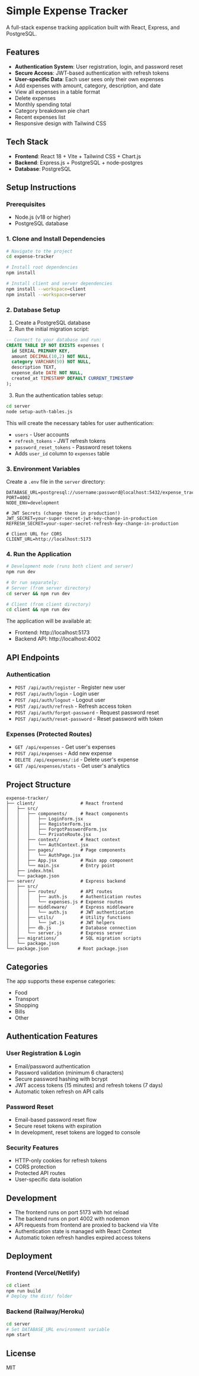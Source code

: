 # Simple Expense Tracker

A full-stack expense tracking application built with React, Express, and PostgreSQL.

## Features

- **Authentication System**: User registration, login, and password reset
- **Secure Access**: JWT-based authentication with refresh tokens
- **User-specific Data**: Each user sees only their own expenses
- Add expenses with amount, category, description, and date
- View all expenses in a table format
- Delete expenses
- Monthly spending total
- Category breakdown pie chart
- Recent expenses list
- Responsive design with Tailwind CSS

## Tech Stack

- **Frontend**: React 18 + Vite + Tailwind CSS + Chart.js
- **Backend**: Express.js + PostgreSQL + node-postgres
- **Database**: PostgreSQL

## Setup Instructions

### Prerequisites

- Node.js (v18 or higher)
- PostgreSQL database

### 1. Clone and Install Dependencies

```bash
# Navigate to the project
cd expense-tracker

# Install root dependencies
npm install

# Install client and server dependencies
npm install --workspace=client
npm install --workspace=server
```

### 2. Database Setup

1. Create a PostgreSQL database
2. Run the initial migration script:

```sql
-- Connect to your database and run:
CREATE TABLE IF NOT EXISTS expenses (
  id SERIAL PRIMARY KEY,
  amount DECIMAL(10,2) NOT NULL,
  category VARCHAR(50) NOT NULL,
  description TEXT,
  expense_date DATE NOT NULL,
  created_at TIMESTAMP DEFAULT CURRENT_TIMESTAMP
);
```

3. Run the authentication tables setup:

```bash
cd server
node setup-auth-tables.js
```

This will create the necessary tables for user authentication:
- `users` - User accounts
- `refresh_tokens` - JWT refresh tokens
- `password_reset_tokens` - Password reset tokens
- Adds `user_id` column to `expenses` table

### 3. Environment Variables

Create a `.env` file in the `server` directory:

```env
DATABASE_URL=postgresql://username:password@localhost:5432/expense_tracker
PORT=4002
NODE_ENV=development

# JWT Secrets (change these in production!)
JWT_SECRET=your-super-secret-jwt-key-change-in-production
REFRESH_SECRET=your-super-secret-refresh-key-change-in-production

# Client URL for CORS
CLIENT_URL=http://localhost:5173
```

### 4. Run the Application

```bash
# Development mode (runs both client and server)
npm run dev

# Or run separately:
# Server (from server directory)
cd server && npm run dev

# Client (from client directory) 
cd client && npm run dev
```

The application will be available at:
- Frontend: http://localhost:5173
- Backend API: http://localhost:4002

## API Endpoints

### Authentication
- `POST /api/auth/register` - Register new user
- `POST /api/auth/login` - Login user
- `POST /api/auth/logout` - Logout user
- `POST /api/auth/refresh` - Refresh access token
- `POST /api/auth/forgot-password` - Request password reset
- `POST /api/auth/reset-password` - Reset password with token

### Expenses (Protected Routes)
- `GET /api/expenses` - Get user's expenses
- `POST /api/expenses` - Add new expense
- `DELETE /api/expenses/:id` - Delete user's expense
- `GET /api/expenses/stats` - Get user's analytics

## Project Structure

```
expense-tracker/
├── client/                 # React frontend
│   ├── src/
│   │   ├── components/     # React components
│   │   │   ├── LoginForm.jsx
│   │   │   ├── RegisterForm.jsx
│   │   │   ├── ForgotPasswordForm.jsx
│   │   │   └── PrivateRoute.jsx
│   │   ├── context/        # React context
│   │   │   └── AuthContext.jsx
│   │   ├── pages/          # Page components
│   │   │   └── AuthPage.jsx
│   │   ├── App.jsx         # Main app component
│   │   └── main.jsx        # Entry point
│   ├── index.html
│   └── package.json
├── server/                 # Express backend
│   ├── src/
│   │   ├── routes/         # API routes
│   │   │   ├── auth.js     # Authentication routes
│   │   │   └── expenses.js # Expense routes
│   │   ├── middleware/     # Express middleware
│   │   │   └── auth.js     # JWT authentication
│   │   ├── utils/          # Utility functions
│   │   │   └── jwt.js      # JWT helpers
│   │   ├── db.js           # Database connection
│   │   └── server.js       # Express server
│   ├── migrations/         # SQL migration scripts
│   └── package.json
└── package.json           # Root package.json
```

## Categories

The app supports these expense categories:
- Food
- Transport
- Shopping
- Bills
- Other

## Authentication Features

### User Registration & Login
- Email/password authentication
- Password validation (minimum 6 characters)
- Secure password hashing with bcrypt
- JWT access tokens (15 minutes) and refresh tokens (7 days)
- Automatic token refresh on API calls

### Password Reset
- Email-based password reset flow
- Secure reset tokens with expiration
- In development, reset tokens are logged to console

### Security Features
- HTTP-only cookies for refresh tokens
- CORS protection
- Protected API routes
- User-specific data isolation

## Development

- The frontend runs on port 5173 with hot reload
- The backend runs on port 4002 with nodemon
- API requests from frontend are proxied to backend via Vite
- Authentication state is managed with React Context
- Automatic token refresh handles expired access tokens

## Deployment

### Frontend (Vercel/Netlify)
```bash
cd client
npm run build
# Deploy the dist/ folder
```

### Backend (Railway/Heroku)
```bash
cd server
# Set DATABASE_URL environment variable
npm start
```

## License

MIT
